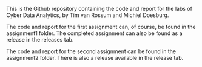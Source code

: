 This is the Github repository containing the code and report for the labs of Cyber Data Analytics, by Tim van Rossum and Michiel Doesburg.

The code and report for the first assignment can, of course, be found in the assignment1 folder. The completed assignment can also be found as a release in the releases tab.

The code and report for the second assignment can be found in the assignment2 folder. There is also a release available in the release tab.
